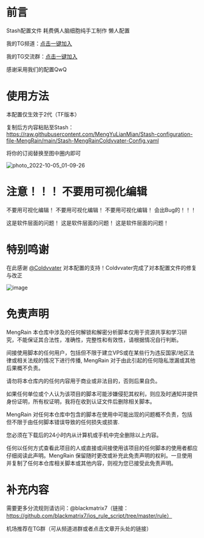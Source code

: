 # 前言
Stash配置文件 耗费俩人脑细胞纯手工制作 懒人配置

我的TG频道：[点击一键加入](https://t.me/mengyulianmian)

我的TG交流群：[点击一键加入](https://t.me/mengdelaochao)

感谢采用我们的配置QwQ 

# 使用方法
本配置仅生效于2代（TF版本）

复制后方内容粘贴至Stash：https://raw.githubusercontent.com/MengYuLianMian/Stash-configuration-file-MengRain/main/Stash-MengRainColdvvater-Config.yaml

将你的订阅替换至图中圈内即可

![photo_2022-10-05_01-09-26](https://user-images.githubusercontent.com/89105781/193883041-15ba6daa-9840-48fd-aa1c-fc2c4e551b41.jpg)


# 注意！！！ 不要用可视化编辑

不要用可视化编辑！   不要用可视化编辑！   不要用可视化编辑！ 会出Bug的！！！

这是软件层面的问题！  这是软件层面的问题！  这是软件层面的问题！

# 特别鸣谢
在此感谢 [@Coldvvater](https://github.com/Coldvvater) 对本配置的支持！Coldvvater完成了对本配置文件的修复与改正

![image](https://user-images.githubusercontent.com/89105781/193831651-057e7145-fdea-48d4-b73e-1709b1d22944.png)



# 免责声明
MengRain 本仓库中涉及的任何解锁和解密分析脚本仅用于资源共享和学习研究，不能保证其合法性，准确性，完整性和有效性，请根据情况自行判断。

间接使用脚本的任何用户，包括但不限于建立VPS或在某些行为违反国家/地区法律或相关法规的情况下进行传播, MengRain 对于由此引起的任何隐私泄漏或其他后果概不负责。

请勿将本仓库内的任何内容用于商业或非法目的，否则后果自负。

如果任何单位或个人认为该项目的脚本可能涉嫌侵犯其权利，则应及时通知并提供身份证明，所有权证明，我将在收到认证文件后删除相关脚本。

MengRain 对任何本仓库中包含的脚本在使用中可能出现的问题概不负责，包括但不限于由任何脚本错误导致的任何损失或损害.

您必须在下载后的24小时内从计算机或手机中完全删除以上内容。

任何以任何方式查看此项目的人或直接或间接使用该项目的任何脚本的使用者都应仔细阅读此声明。MengRain 保留随时更改或补充此免责声明的权利。一旦使用并复制了任何本仓库相关脚本或其他内容，则视为您已接受此免责声明。


# 补充内容
需要更多分流规则请访问：@blackmatrix7（链接：https://github.com/blackmatrix7/ios_rule_script/tree/master/rule）

机场推荐在TG群（可从频道进群或者点击文章开头处的链接）
